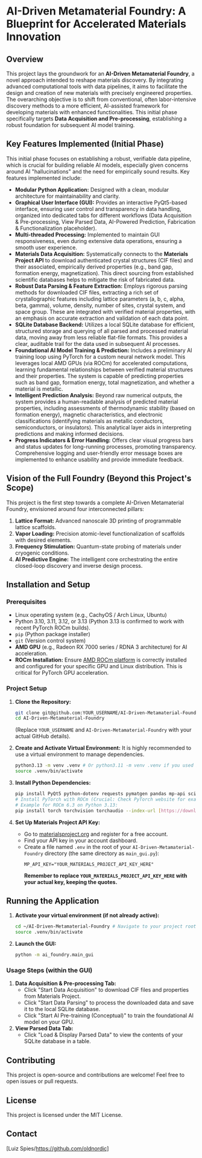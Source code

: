 # AI-Driven Metamaterial Foundry: A Blueprint for Accelerated Materials Innovation

## Overview
This project lays the groundwork for an **AI-Driven Metamaterial Foundry**, a novel approach intended to reshape materials discovery. By integrating advanced computational tools with data pipelines, it aims to facilitate the design and creation of new materials with precisely engineered properties. The overarching objective is to shift from conventional, often labor-intensive discovery methods to a more efficient, AI-assisted framework for developing materials with enhanced functionalities. This initial phase specifically targets **Data Acquisition and Pre-processing**, establishing a robust foundation for subsequent AI model training.

## Key Features Implemented (Initial Phase)
This initial phase focuses on establishing a robust, verifiable data pipeline, which is crucial for building reliable AI models, especially given concerns around AI "hallucinations" and the need for empirically sound results. Key features implemented include:

-   **Modular Python Application:** Designed with a clean, modular architecture for maintainability and clarity.
-   **Graphical User Interface (GUI):** Provides an interactive PyQt5-based interface, ensuring user control and transparency in data handling, organized into dedicated tabs for different workflows (Data Acquisition & Pre-processing, View Parsed Data, AI-Powered Prediction, Fabrication & Functionalization placeholder).
-   **Multi-threaded Processing:** Implemented to maintain GUI responsiveness, even during extensive data operations, ensuring a smooth user experience.
-   **Materials Data Acquisition:** Systematically connects to the **Materials Project API** to download authenticated crystal structures (CIF files) and their associated, empirically derived properties (e.g., band gap, formation energy, magnetization). This direct sourcing from established scientific databases helps to mitigate the risk of fabricated data.
-   **Robust Data Parsing & Feature Extraction:** Employs rigorous parsing methods for downloaded CIF files, extracting a rich set of crystallographic features including lattice parameters (a, b, c, alpha, beta, gamma), volume, density, number of sites, crystal system, and space group. These are integrated with verified material properties, with an emphasis on accurate extraction and validation of each data point.
-   **SQLite Database Backend:** Utilizes a local SQLite database for efficient, structured storage and querying of all parsed and processed material data, moving away from less reliable flat-file formats. This provides a clear, auditable trail for the data used in subsequent AI processes.
-   **Foundational AI Model Training & Prediction:** Includes a preliminary AI training loop using PyTorch for a custom neural network model. This leverages local AMD GPUs (via ROCm) for accelerated computations, learning fundamental relationships between verified material structures and their properties. The system is capable of predicting properties such as band gap, formation energy, total magnetization, and whether a material is metallic.
-   **Intelligent Prediction Analysis:** Beyond raw numerical outputs, the system provides a human-readable analysis of predicted material properties, including assessments of thermodynamic stability (based on formation energy), magnetic characteristics, and electronic classifications (identifying materials as metallic conductors, semiconductors, or insulators). This analytical layer aids in interpreting predictions and making informed decisions.
-   **Progress Indicators & Error Handling:** Offers clear visual progress bars and status updates for long-running processes, promoting transparency. Comprehensive logging and user-friendly error message boxes are implemented to enhance usability and provide immediate feedback.

## Vision of the Full Foundry (Beyond this Project's Scope)
This project is the first step towards a complete AI-Driven Metamaterial Foundry, envisioned around four interconnected pillars:
1.  **Lattice Format:** Advanced nanoscale 3D printing of programmable lattice scaffolds.
2.  **Vapor Loading:** Precision atomic-level functionalization of scaffolds with desired elements.
3.  **Frequency Stimulation:** Quantum-state probing of materials under cryogenic conditions.
4.  **AI Predictive Engine:** The intelligent core orchestrating the entire closed-loop discovery and inverse design process.

## Installation and Setup

### Prerequisites
-   Linux operating system (e.g., CachyOS / Arch Linux, Ubuntu)
-   Python 3.10, 3.11, 3.12, or 3.13 (Python 3.13 is confirmed to work with recent PyTorch ROCm builds).
-   `pip` (Python package installer)
-   `git` (Version control system)
-   **AMD GPU** (e.g., Radeon RX 7000 series / RDNA 3 architecture) for AI acceleration.
-   **ROCm Installation:** Ensure [AMD ROCm platform](https://rocm.docs.amd.com/en/latest/deploy/linux/index.html) is correctly installed and configured for your specific GPU and Linux distribution. This is critical for PyTorch GPU acceleration.

### Project Setup

1.  **Clone the Repository:**
    ```bash
    git clone git@github.com:YOUR_USERNAME/AI-Driven-Metamaterial-Foundry.git
    cd AI-Driven-Metamaterial-Foundry
    ```
    (Replace `YOUR_USERNAME` and `AI-Driven-Metamaterial-Foundry` with your actual GitHub details).

2.  **Create and Activate Virtual Environment:**
    It is highly recommended to use a virtual environment to manage dependencies.
    ```bash
    python3.13 -m venv .venv # Or python3.11 -m venv .venv if you used Python 3.11
    source .venv/bin/activate
    ```

3.  **Install Python Dependencies:**
    ```bash
    pip install PyQt5 python-dotenv requests pymatgen pandas mp-api scikit-learn
    # Install PyTorch with ROCm (Crucial: Check PyTorch website for exact command for your ROCm version)
    # Example for ROCm 6.3 on Python 3.13:
    pip install torch torchvision torchaudio --index-url [https://download.pytorch.org/whl/rocm6.3](https://download.pytorch.org/whl/rocm6.3)
    ```

4.  **Set Up Materials Project API Key:**
    -   Go to [materialsproject.org](https://materialsproject.org/) and register for a free account.
    -   Find your API key in your account dashboard.
    -   Create a file named `.env` in the root of your `AI-Driven-Metamaterial-Foundry` directory (the same directory as `main_gui.py`):
        ```
        MP_API_KEY="YOUR_MATERIALS_PROJECT_API_KEY_HERE"
        ```
        **Remember to replace `YOUR_MATERIALS_PROJECT_API_KEY_HERE` with your actual key, keeping the quotes.**

## Running the Application

1.  **Activate your virtual environment (if not already active):**
    ```bash
    cd ~/AI-Driven-Metamaterial-Foundry # Navigate to your project root
    source .venv/bin/activate
    ```

2.  **Launch the GUI:**
    ```bash
    python -m ai_foundry.main_gui
    ```

### Usage Steps (within the GUI)
1.  **Data Acquisition & Pre-processing Tab:**
    -   Click "Start Data Acquisition" to download CIF files and properties from Materials Project.
    -   Click "Start Data Parsing" to process the downloaded data and save it to the local SQLite database.
    -   Click "Start AI Pre-training (Conceptual)" to train the foundational AI model on your GPU.
2.  **View Parsed Data Tab:**
    -   Click "Load & Display Parsed Data" to view the contents of your SQLite database in a table.

## Contributing
This project is open-source and contributions are welcome! Feel free to open issues or pull requests.

## License
This project is licensed under the MIT License.

## Contact
[Luiz Spies/https://github.com/oldnordic]
